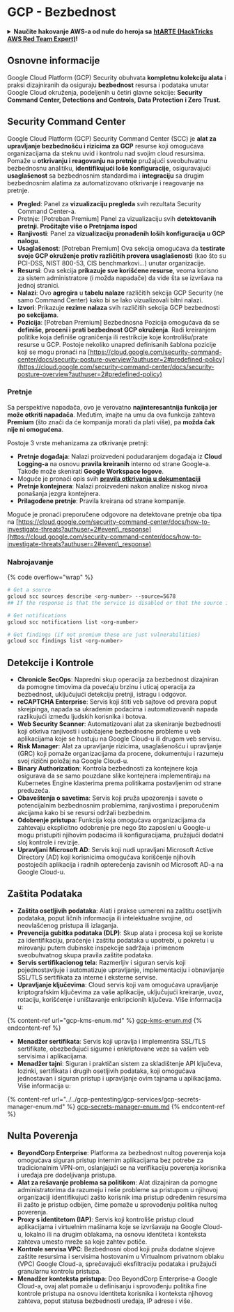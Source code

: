 # GCP - Bezbednost

<details>

<summary><strong>Naučite hakovanje AWS-a od nule do heroja sa</strong> <a href="https://training.hacktricks.xyz/courses/arte"><strong>htARTE (HackTricks AWS Red Team Expert)</strong></a><strong>!</strong></summary>

Drugi načini podrške HackTricks-u:

* Ako želite da vidite svoju **kompaniju reklamiranu na HackTricks-u** ili da **preuzmete HackTricks u PDF formatu** proverite [**PLANOVE ZA PRIJAVU**](https://github.com/sponsors/carlospolop)!
* Nabavite [**zvanični PEASS & HackTricks swag**](https://peass.creator-spring.com)
* Otkrijte [**Porodicu PEASS**](https://opensea.io/collection/the-peass-family), našu kolekciju ekskluzivnih [**NFT-ova**](https://opensea.io/collection/the-peass-family)
* **Pridružite se** 💬 [**Discord grupi**](https://discord.gg/hRep4RUj7f) ili [**telegram grupi**](https://t.me/peass) ili nas **pratite** na **Twitteru** 🐦 [**@hacktricks\_live**](https://twitter.com/hacktricks\_live)**.**
* **Podelite svoje hakovanje trikove slanjem PR-ova na** [**HackTricks**](https://github.com/carlospolop/hacktricks) i [**HackTricks Cloud**](https://github.com/carlospolop/hacktricks-cloud) github repozitorijume.

</details>

## Osnovne informacije

Google Cloud Platform (GCP) Security obuhvata **kompletnu kolekciju alata** i praksi dizajniranih da osiguraju **bezbednost** resursa i podataka unutar Google Cloud okruženja, podeljenih u četiri glavne sekcije: **Security Command Center, Detections and Controls, Data Protection i Zero Trust.**

## **Security Command Center**

Google Cloud Platform (GCP) Security Command Center (SCC) je **alat za upravljanje bezbednošću i rizicima za GCP** resurse koji omogućava organizacijama da steknu uvid i kontrolu nad svojim cloud resursima. Pomaže u **otkrivanju i reagovanju na pretnje** pružajući sveobuhvatnu bezbednosnu analitiku, **identifikujući loše konfiguracije**, osiguravajući **usaglašenost** sa bezbednosnim standardima i **integraciju** sa drugim bezbednosnim alatima za automatizovano otkrivanje i reagovanje na pretnje.

* **Pregled**: Panel za **vizualizaciju pregleda** svih rezultata Security Command Center-a.
* Pretnje: \[Potreban Premium] Panel za vizualizaciju svih **detektovanih pretnji. Pročitajte više o Pretnjama ispod**
* **Ranjivosti**: Panel za **vizualizaciju pronađenih loših konfiguracija u GCP nalogu**.
* **Usaglašenost**: \[Potreban Premium] Ova sekcija omogućava da **testirate svoje GCP okruženje protiv različitih provera usaglašenosti** (kao što su PCI-DSS, NIST 800-53, CIS benchmarkovi...) unutar organizacije.
* **Resursi**: Ova sekcija **prikazuje sve korišćene resurse**, veoma korisno za sistem administratore (i možda napadače) da vide šta se izvršava na jednoj stranici.
* **Nalazi**: Ovo **agregira** u **tabelu nalaze** različitih sekcija GCP Security (ne samo Command Center) kako bi se lako vizualizovali bitni nalazi.
* **Izvori**: Prikazuje **rezime nalaza** svih različitih sekcija GCP bezbednosti **po sekcijama**.
* **Pozicija**: \[Potreban Premium] Bezbednosna Pozicija omogućava da se **definiše, proceni i prati bezbednost GCP okruženja**. Radi kreiranjem politike koja definiše ograničenja ili restrikcije koje kontrolišu/prate resurse u GCP. Postoje nekoliko unapred definisanih šablona pozicije koji se mogu pronaći na [https://cloud.google.com/security-command-center/docs/security-posture-overview?authuser=2#predefined-policy](https://cloud.google.com/security-command-center/docs/security-posture-overview?authuser=2#predefined-policy)

### **Pretnje**

Sa perspektive napadača, ovo je verovatno **najinteresantnija funkcija jer može otkriti napadača**. Međutim, imajte na umu da ova funkcija zahteva **Premium** (što znači da će kompanija morati da plati više), pa **možda čak nije ni omogućena**.&#x20;

Postoje 3 vrste mehanizama za otkrivanje pretnji:

* **Pretnje događaja**: Nalazi proizvedeni podudaranjem događaja iz **Cloud Logging-a** na osnovu **pravila kreiranih** interno od strane Google-a. Takođe može skenirati **Google Workspace logove**.
* Moguće je pronaći opis svih [**pravila otkrivanja u dokumentaciji**](https://cloud.google.com/security-command-center/docs/concepts-event-threat-detection-overview?authuser=2#how\_works)
* **Pretnje kontejnera**: Nalazi proizvedeni nakon analize niskog nivoa ponašanja jezgra kontejnera.
* **Prilagođene pretnje**: Pravila kreirana od strane kompanije.

Moguće je pronaći preporučene odgovore na detektovane pretnje oba tipa na [https://cloud.google.com/security-command-center/docs/how-to-investigate-threats?authuser=2#event\_response](https://cloud.google.com/security-command-center/docs/how-to-investigate-threats?authuser=2#event\_response)

### Nabrojavanje

{% code overflow="wrap" %}
```bash
# Get a source
gcloud scc sources describe <org-number> --source=5678
## If the response is that the service is disabled or that the source is not found, then, it isn't enabled

# Get notifications
gcloud scc notifications list <org-number>

# Get findings (if not premium these are just vulnerabilities)
gcloud scc findings list <org-number>
```
## Detekcije i Kontrole

* **Chronicle SecOps**: Napredni skup operacija za bezbednost dizajniran da pomogne timovima da povećaju brzinu i uticaj operacija za bezbednost, uključujući detekciju pretnji, istragu i odgovor.
* **reCAPTCHA Enterprise**: Servis koji štiti veb sajtove od prevara poput skrejpinga, napada sa ukradenim podacima i automatizovanih napada razlikujući između ljudskih korisnika i botova.
* **Web Security Scanner**: Automatizovani alat za skeniranje bezbednosti koji otkriva ranjivosti i uobičajene bezbednosne probleme u veb aplikacijama koje se hostuju na Google Cloud-u ili drugom veb servisu.
* **Risk Manager**: Alat za upravljanje rizicima, usaglašenošću i upravljanje (GRC) koji pomaže organizacijama da procene, dokumentuju i razumeju svoj rizični položaj na Google Cloud-u.
* **Binary Authorization**: Kontrola bezbednosti za kontejnere koja osigurava da se samo pouzdane slike kontejnera implementiraju na Kubernetes Engine klasterima prema politikama postavljenim od strane preduzeća.
* **Obaveštenja o savetima**: Servis koji pruža upozorenja i savete o potencijalnim bezbednosnim problemima, ranjivostima i preporučenim akcijama kako bi se resursi održali bezbednim.
* **Odobrenje pristupa**: Funkcija koja omogućava organizacijama da zahtevaju eksplicitno odobrenje pre nego što zaposleni u Google-u mogu pristupiti njihovim podacima ili konfiguracijama, pružajući dodatni sloj kontrole i revizije.
* **Upravljani Microsoft AD**: Servis koji nudi upravljani Microsoft Active Directory (AD) koji korisnicima omogućava korišćenje njihovih postojećih aplikacija i radnih opterećenja zavisnih od Microsoft AD-a na Google Cloud-u.

## Zaštita Podataka

* **Zaštita osetljivih podataka**: Alati i prakse usmereni na zaštitu osetljivih podataka, poput ličnih informacija ili intelektualne svojine, od neovlašćenog pristupa ili izlaganja.
* **Prevencija gubitka podataka (DLP)**: Skup alata i procesa koji se koriste za identifikaciju, praćenje i zaštitu podataka u upotrebi, u pokretu i u mirovanju putem dubinske inspekcije sadržaja i primenom sveobuhvatnog skupa pravila zaštite podataka.
* **Servis sertifikacionog tela**: Razmerljiv i siguran servis koji pojednostavljuje i automatizuje upravljanje, implementaciju i obnavljanje SSL/TLS sertifikata za interne i eksterne servise.
* **Upravljanje ključevima**: Cloud servis koji vam omogućava upravljanje kriptografskim ključevima za vaše aplikacije, uključujući kreiranje, uvoz, rotaciju, korišćenje i uništavanje enkripcionih ključeva. Više informacija u:

{% content-ref url="gcp-kms-enum.md" %}
[gcp-kms-enum.md](gcp-kms-enum.md)
{% endcontent-ref %}

* **Menadžer sertifikata**: Servis koji upravlja i implementira SSL/TLS sertifikate, obezbeđujući sigurne i enkriptovane veze sa vašim veb servisima i aplikacijama.
* **Menadžer tajni**: Siguran i praktičan sistem za skladištenje API ključeva, lozinki, sertifikata i drugih osetljivih podataka, koji omogućava jednostavan i siguran pristup i upravljanje ovim tajnama u aplikacijama. Više informacija u:

{% content-ref url="../../gcp-pentesting/gcp-services/gcp-secrets-manager-enum.md" %}
[gcp-secrets-manager-enum.md](../../gcp-pentesting/gcp-services/gcp-secrets-manager-enum.md)
{% endcontent-ref %}

## Nulta Poverenja

* **BeyondCorp Enterprise**: Platforma za bezbednost nultog poverenja koja omogućava siguran pristup internim aplikacijama bez potrebe za tradicionalnim VPN-om, oslanjajući se na verifikaciju poverenja korisnika i uređaja pre dodeljivanja pristupa.
* **Alat za rešavanje problema sa politikom**: Alat dizajniran da pomogne administratorima da razumeju i reše probleme sa pristupom u njihovoj organizaciji identifikujući zašto korisnik ima pristup određenim resursima ili zašto je pristup odbijen, čime pomaže u sprovođenju politika nultog poverenja.
* **Proxy s identitetom (IAP)**: Servis koji kontroliše pristup cloud aplikacijama i virtuelnim mašinama koje se izvršavaju na Google Cloud-u, lokalno ili na drugim oblakama, na osnovu identiteta i konteksta zahteva umesto mreže sa koje zahtev potiče.
* **Kontrole servisa VPC**: Bezbednosni obod koji pruža dodatne slojeve zaštite resursima i servisima hostovanim u Virtualnom privatnom oblaku (VPC) Google Cloud-a, sprečavajući eksfiltraciju podataka i pružajući granularnu kontrolu pristupa.
* **Menadžer konteksta pristupa**: Deo BeyondCorp Enterprise-a Google Cloud-a, ovaj alat pomaže u definisanju i sprovođenju politika fine kontrole pristupa na osnovu identiteta korisnika i konteksta njihovog zahteva, poput statusa bezbednosti uređaja, IP adrese i više.
